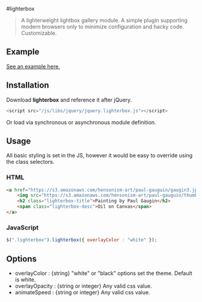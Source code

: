 #lighterbox

> A lighterweight lightbox gallery module. A simple plugin supporting modern browsers only to minimize configuration and hacky code. Customizable.

## Example
[See an example here.](http://www.hensonism.com/static/plugins/jquery/lighterbox/)

## Installation

Download **lighterbox** and reference it after jQuery.

```javascript
<script src="/js/libs/jquery/jquery.lighterbox.js"></script>
```

Or load via synchronous or asynchronous module definition.

## Usage

All basic styling is set in the JS, however it would be easy to override using the class selectors.

### HTML
```html
<a href="https://s3.amazonaws.com/hensonism-art/paul-gauguin/gaugin3.jpg" class="lighterbox">
	<img src="https://s3.amazonaws.com/hensonism-art/paul-gauguin/thumbs/gaugin3.jpg" />
	<h2 class="lighterbox-title">Painting by Paul Gaugin</h2>
	<span class="lighterbox-desc">Oil on Canvas</span>
</a>
```
### JavaScript
```javascript
$(".lighterbox").lighterbox({ overlayColor : "white" });
```

## Options
- overlayColor : {string} "white" or "black" options set the theme. Default is white.
- overlayOpacity : {string or integer} Any valid css value.
- animateSpeed : {string or integer} Any valid css value.